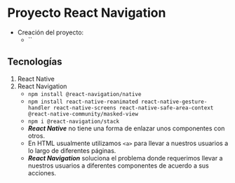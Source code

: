 # Proyecto React Navigation
- Creación del proyecto:
    - ``

## Tecnologías
1. React Native
1. React Navigation
    - `npm install @react-navigation/native`
    - `npm install react-native-reanimated react-native-gesture-handler react-native-screens react-native-safe-area-context @react-native-community/masked-view`
    - `npm i @react-navigation/stack`
    - _**React Native**_ no tiene una forma de enlazar unos componentes con otros.
    - En HTML usualmente utilizamos `<a>` para llevar a nuestros usuarios a lo largo de diferentes páginas.
    - _**React Navigation**_ soluciona el problema donde requerimos llevar a nuestros usuarios a diferentes componentes de acuerdo a sus acciones.
